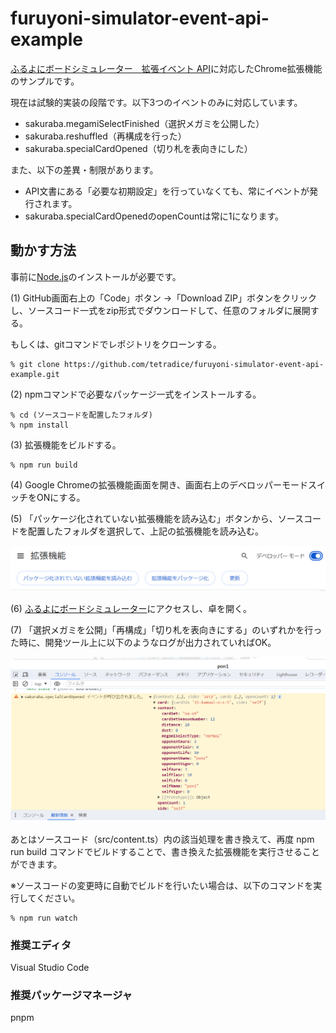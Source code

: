 # furuyoni-simulator-event-api-example

[ふるよにボードシミュレーター　拡張イベント API](https://furuyoni-tools-doc.notion.site/API-71e52d2fd2be4767a2c2233afeb87fa4?pvs=4)に対応したChrome拡張機能のサンプルです。

現在は試験的実装の段階です。以下3つのイベントのみに対応しています。

- sakuraba.megamiSelectFinished（選択メガミを公開した）
- sakuraba.reshuffled（再構成を行った）
- sakuraba.specialCardOpened（切り札を表向きにした）

また、以下の差異・制限があります。

- API文書にある「必要な初期設定」を行っていなくても、常にイベントが発行されます。
- sakuraba.specialCardOpenedのopenCountは常に1になります。

## 動かす方法

事前に[Node.js](https://nodejs.org/)のインストールが必要です。

(1) GitHub画面右上の「Code」ボタン →「Download ZIP」ボタンをクリックし、ソースコード一式をzip形式でダウンロードして、任意のフォルダに展開する。

もしくは、gitコマンドでレポジトリをクローンする。

```
% git clone https://github.com/tetradice/furuyoni-simulator-event-api-example.git
```

(2) npmコマンドで必要なパッケージ一式をインストールする。

```
% cd (ソースコードを配置したフォルダ)
% npm install
```

(3) 拡張機能をビルドする。

```
% npm run build
```


(4) Google Chromeの拡張機能画面を開き、画面右上のデベロッパーモードスイッチをONにする。

(5) 「パッケージ化されていない拡張機能を読み込む」ボタンから、ソースコードを配置したフォルダを選択して、上記の拡張機能を読み込む。

![](doc/img/chrome_install.png)


(6) [ふるよにボードシミュレーター](https://furuyoni-simulator.herokuapp.com/)にアクセスし、卓を開く。

(7) 「選択メガミを公開」「再構成」「切り札を表向きにする」のいずれかを行った時に、開発ツール上に以下のようなログが出力されていればOK。

![](doc/img/log_print.png)

あとはソースコード（src/content.ts）内の該当処理を書き換えて、再度 npm run build コマンドでビルドすることで、書き換えた拡張機能を実行させることができます。

※ソースコードの変更時に自動でビルドを行いたい場合は、以下のコマンドを実行してください。

```
% npm run watch
```


### 推奨エディタ

Visual Studio Code


### 推奨パッケージマネージャ

pnpm